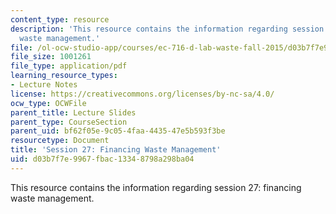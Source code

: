 ```yaml
---
content_type: resource
description: 'This resource contains the information regarding session 27: financing
  waste management.'
file: /ol-ocw-studio-app/courses/ec-716-d-lab-waste-fall-2015/d03b7f7e9967fbac13348798a298ba04_MITEC_716F15_Session27.pdf
file_size: 1001261
file_type: application/pdf
learning_resource_types:
- Lecture Notes
license: https://creativecommons.org/licenses/by-nc-sa/4.0/
ocw_type: OCWFile
parent_title: Lecture Slides
parent_type: CourseSection
parent_uid: bf62f05e-9c05-4faa-4435-47e5b593f3be
resourcetype: Document
title: 'Session 27: Financing Waste Management'
uid: d03b7f7e-9967-fbac-1334-8798a298ba04
---
```

This resource contains the information regarding session 27: financing waste management.